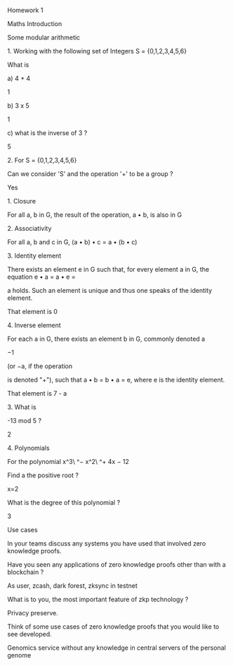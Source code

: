 Homework 1

Maths Introduction

Some modular arithmetic

1\. Working with the following set of Integers S = {0,1,2,3,4,5,6}

What is

a\) 4 + 4

1

b\) 3 x 5

1

c\) what is the inverse of 3 ?

5

2\. For S = {0,1,2,3,4,5,6}

Can we consider \'S\' and the operation \'+\' to be a group ?

Yes

1\. Closure

For all a, b in G, the result of the operation, a • b, is also in G

2\. Associativity

For all a, b and c in G, (a • b) • c = a • (b • c)

3\. Identity element

There exists an element e in G such that, for every element a in G, the
equation e • a = a • e =

a holds. Such an element is unique and thus one speaks of the identity
element.

That element is 0

4\. Inverse element

For each a in G, there exists an element b in G, commonly denoted a

−1

(or −a, if the operation

is denoted \"+\"), such that a • b = b • a = e, where e is the identity
element.

That element is 7 - a

3\. What is

-13 mod 5 ?

2

4\. Polynomials

For the polynomial x^3\ ^− x^2\ ^+ 4x − 12

Find a the positive root ?

x=2

What is the degree of this polynomial ?

3

Use cases

In your teams discuss any systems you have used that involved zero
knowledge proofs.

Have you seen any applications of zero knowledge proofs other than with
a blockchain ?

As user, zcash, dark forest, zksync in testnet

What is to you, the most important feature of zkp technology ?

Privacy preserve.

Think of some use cases of zero knowledge proofs that you would like to
see developed.

Genomics service without any knowledge in central servers of the
personal genome
